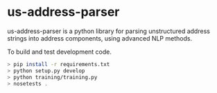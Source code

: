us-address-parser
=================
us-address-parser is a python library for parsing unstructured address strings into address components, using advanced NLP methods.

To build and test development code.

```bash
> pip install -r requirements.txt
> python setup.py develop
> python training/training.py
> nosetests .
```
